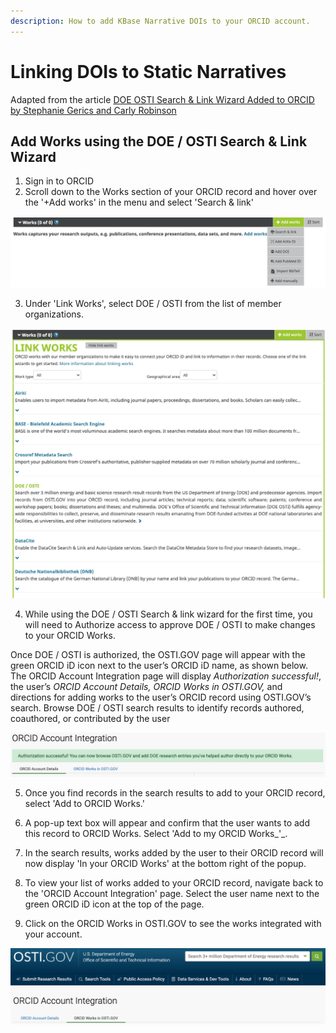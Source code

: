 ```yaml
---
description: How to add KBase Narrative DOIs to your ORCID account.
---
```


# Linking DOIs to Static Narratives

Adapted from the article [DOE OSTI Search & Link Wizard Added to ORCID by  Stephanie Gerics and Carly Robinson](https://info.orcid.org/doe-osti-search-link-wizard/)

## Add Works using the DOE / OSTI Search & Link Wizard

1. Sign in to ORCID
2. Scroll down to the Works section of your ORCID record and hover over the '+Add works' in the menu and select 'Search & link'

![](../../.gitbook/assets/works_orcid.png)

3. Under 'Link Works', select DOE / OSTI from the list of member organizations. 

![](../../.gitbook/assets/osti_linkworksorcid.png)

4. While using the DOE / OSTI Search & link wizard for the first time, you will need to Authorize access to approve DOE / OSTI to make changes to your ORCID Works. 

Once DOE / OSTI is authorized, the OSTI.GOV page will appear with the green ORCID iD icon next to the user’s ORCID iD name, as shown below. The ORCID Account Integration page will display _Authorization successful!_, the user’s _ORCID Account Details,_ _ORCID Works in OSTI.GOV,_ and directions for adding works to the user’s ORCID record using OSTI.GOV’s search. Browse DOE / OSTI search results to identify records authored, coauthored, or contributed by the user

![](../../.gitbook/assets/osti_authorizelink.png)

5. Once you find records in the search results to add to your ORCID record, select 'Add to ORCID Works.'

6. A pop-up text box will appear and confirm that the user wants to add this record to ORCID Works. Select 'Add to my ORCID Works_'_. 

7. In the search results, works added by the user to their ORCID record will now display 'In your ORCID Works' at the bottom right of the popup.

8. To view your list of works added to your ORCID record, navigate back to the 'ORCID Account Integration' page. Select the user name next to the green ORCID iD icon at the top of the page. 

9. Click on the ORCID Works in OSTI.GOV to see the works integrated with your account. 

![](../../.gitbook/assets/orcid_accountintegration.png)

